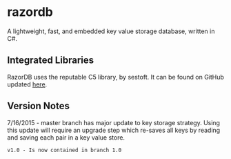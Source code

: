 # razordb
A lightweight, fast, and embedded key value storage database, written in C#.

## Integrated Libraries
RazorDB uses the reputable C5 library, by sestoft. It can be found on GitHub updated <a href="https://github.com/sestoft/C5" target="_blank">here</a>.

## Version Notes
7/16/2015 - master branch has major update to key storage strategy. 
    Using this update will require an upgrade step which re-saves 
    all keys by reading and saving each pair in a key value store.

    v1.0 - Is now contained in branch 1.0


